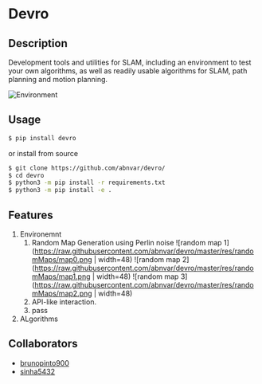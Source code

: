 # Devro #

## Description ##
Development tools and utilities for SLAM, including an environment to test your own algorithms, as well as readily usable algorithms for SLAM, path planning and motion planning.

![Environment](https://raw.githubusercontent.com/abnvar/devro/master/res/env.gif)

## Usage ##

```bash
$ pip install devro
```

or install from source

```bash
$ git clone https://github.com/abnvar/devro/
$ cd devro
$ python3 -m pip install -r requirements.txt
$ python3 -m pip install -e .
```

## Features ##

1. Environemnt
    1. Random Map Generation using Perlin noise
        ![random map 1](https://raw.githubusercontent.com/abnvar/devro/master/res/randomMaps/map0.png | width=48)
        ![random map 2](https://raw.githubusercontent.com/abnvar/devro/master/res/randomMaps/map1.png | width=48)
        ![random map 3](https://raw.githubusercontent.com/abnvar/devro/master/res/randomMaps/map2.png | width=48)
    2. API-like interaction.
    3. pass
2. ALgorithms


## Collaborators ##

- [brunopinto900](https://github.com/brunopinto900)
- [sinha5432](https://github.com/sinha5432)
